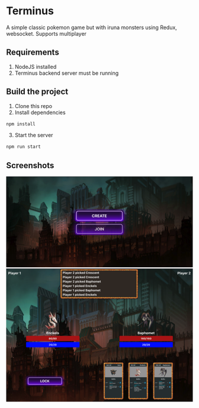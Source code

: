 # Terminus
A simple classic pokemon game but with iruna monsters using Redux, websocket. Supports multiplayer

## Requirements
1. NodeJS installed
2. Terminus backend server must be running

## Build the project
1. Clone this repo
2. Install dependencies
```sh
npm install
```
3. Start the server
```sh
npm run start
```

## Screenshots
![Screenshot 1](https://raw.githubusercontent.com/irunawiki/terminus/master/screenshot/ss1.png)
![Screenshot 2](https://raw.githubusercontent.com/irunawiki/terminus/master/screenshot/ss2.png)
